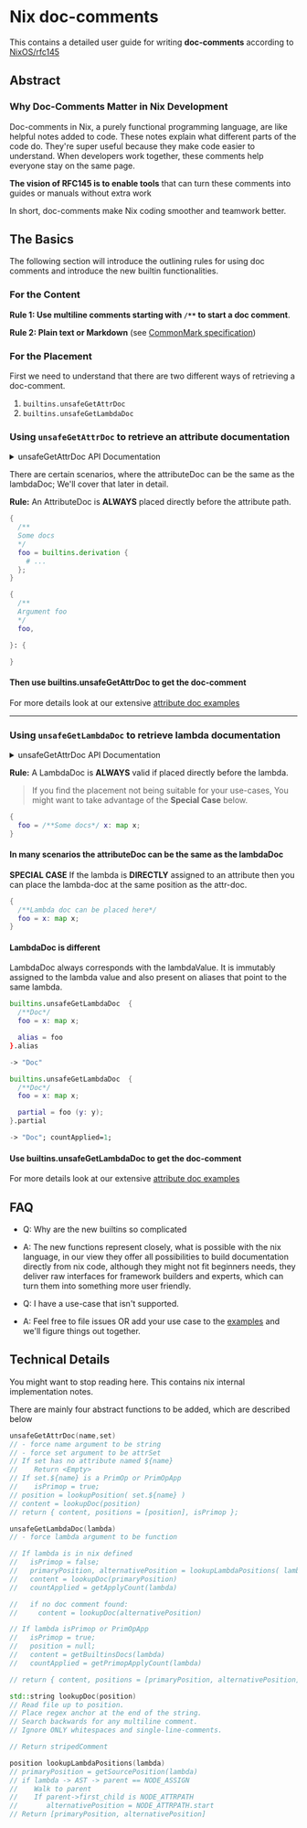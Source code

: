 # Nix doc-comments

This contains a detailed user guide for writing **doc-comments** according to [NixOS/rfc145](https://github.com/NixOS/rfcs/pull/145)

## Abstract

### Why Doc-Comments Matter in Nix Development

Doc-comments in Nix, a purely functional programming language, are like helpful notes added to code.
These notes explain what different parts of the code do.
They're super useful because they make code easier to understand.
When developers work together, these comments help everyone stay on the same page.

**The vision of RFC145 is to enable tools** that can turn these comments into guides or manuals without extra work

In short, doc-comments make Nix coding smoother and teamwork better.

## The Basics

The following section will introduce the outlining rules for using doc comments and introduce the new builtin functionalities.

### For the Content

**Rule 1: Use multiline comments starting with `/**` to start a doc comment**.

**Rule 2: Plain text or Markdown** (see [CommonMark specification](https://spec.commonmark.org/0.30/))

### For the Placement

First we need to understand that there are two different ways of retrieving a doc-comment.

1. `builtins.unsafeGetAttrDoc`
2. `builtins.unsafeGetLambdaDoc`

### Using `unsafeGetAttrDoc` to retrieve an attribute documentation

<details>
<summary>unsafeGetAttrDoc API Documentation</summary>

```haskell
unsafeGetAttrDoc :: String ->  { ... } -> {
    --The content, whitespaces removed, indentation preserved, just like ''string''
    content :: String | null;
    --True if the documented value is a primop (only builtins are primops)
    isPrimop :: Boolean;
    --If the documented value is a partially applied lambda
    countApplied? :: Int;
    --List of possible doc positions.
    --The first found comment in the positions order is returned.
    positions :: [
      {
        column :: Int;
        line :: Int;
        file :: String;
      }
    ];
  }
```

> Nix looks **DIRECTLY BEFORE** the position, only whitespaces (\s) or `single-line-comments` (`\s# ...\n`) are allowed in between, the position and the doc-comment.
>
> TIP 🔥 Use `nix repl` and play with `unsafeGetAttrDoc` to find out which placements are valid if you are unsure.

</details>

There are certain scenarios, where the attributeDoc can be the same as the lambdaDoc; We'll cover that later in detail.

**Rule:** An AttributeDoc is **ALWAYS** placed directly before the attribute path.

```nix
{
  /**
  Some docs
  */
  foo = builtins.derivation {
    # ...
  };
}
```

```nix
{
  /**
  Argument foo
  */
  foo,

}: {

}
```

#### Then use **builtins.unsafeGetAttrDoc** to get the doc-comment

For more details look at our extensive [attribute doc examples](./examples/attr.nix)

---

### Using `unsafeGetLambdaDoc` to retrieve lambda documentation

<details>
<summary>unsafeGetAttrDoc API Documentation</summary>

```haskell
unsafeGetLambdaDoc :: String ->  { ... } -> {
    --The content, whitespaces removed, indentation preserved, just like ''string''
    content :: String | null;
    --True if the documented value is a primop (only builtins are primops)
    isPrimop :: Boolean;
    --If the documented value is a partially applied lambda
    countApplied? :: Int;
    --List of possible doc positions.
    --The first found comment in the positions order is returned.
    positions :: [
      {
        column :: Int;
        line :: Int;
        file :: String;
      }
    ];
  }
```

> Nix looks **DIRECTLY BEFORE** the position, only whitespaces (\s) or `single-line-comments` (`\s# ...\n`) are allowed in between, the position and the doc-comment.
>
> TIP 🔥 Use `nix repl` and play with `unsafeGetLambdaDoc` to find out which placements are valid if you are unsure.

</details>

**Rule:** A LambdaDoc is **ALWAYS** valid if placed directly before the lambda.

> If you find the placement not being suitable for your use-cases, You might want to take advantage of the **Special Case** below.

```nix
{
  foo = /**Some docs*/ x: map x; 
}
```

#### In many scenarios the attributeDoc can be the same as the lambdaDoc

**SPECIAL CASE** If the lambda is **DIRECTLY** assigned to an attribute then you can place the lambda-doc at the same position as the attr-doc.

```nix
{
  /**Lambda doc can be placed here*/
  foo = x: map x;
}
```

#### LambdaDoc is different

LambdaDoc always corresponds with the lambdaValue. It is immutably assigned to the lambda value and also present on aliases that point to the same lambda.

```nix
builtins.unsafeGetLambdaDoc  {
  /**Doc*/
  foo = x: map x;

  alias = foo
}.alias
```

```nix
-> "Doc"
```

```nix
builtins.unsafeGetLambdaDoc  {
  /**Doc*/
  foo = x: map x;

  partial = foo (y: y);
}.partial
```

```nix
-> "Doc"; countApplied=1;
```

#### Use **builtins.unsafeGetLambdaDoc** to get the doc-comment

For more details look at our extensive [attribute doc examples](./examples/attr.nix)

## FAQ

- Q: Why are the new builtins so complicated
- A: The new functions represent closely, what is possible with the nix language, in our view they offer all possibilities to build documentation directly from nix code, although they might not fit beginners needs, they deliver raw interfaces for framework builders and experts, which can turn them into something more user friendly.

- Q: I have a use-case that isn't supported.
- A: Feel free to file issues OR add your use case to the [examples](./examples/) and we'll figure things out together.

## Technical Details

You might want to stop reading here. This contains nix internal implementation notes.

There are mainly four abstract functions to be added, which are described below

```cpp
unsafeGetAttrDoc(name,set)
// - force name argument to be string 
// - force set argument to be attrSet
// If set has no attribute named ${name}
//    Return <Empty>
// If set.${name} is a PrimOp or PrimOpApp
//    isPrimop = true;
// position = lookupPosition( set.${name} )
// content = lookupDoc(position)
// return { content, positions = [position], isPrimop };
```

```cpp
unsafeGetLambdaDoc(lambda)
// - force lambda argument to be function

// If lambda is in nix defined
//   isPrimop = false;
//   primaryPosition, alternativePosition = lookupLambdaPositions( lambda )
//   content = lookupDoc(primaryPosition)
//   countApplied = getApplyCount(lambda)

//   if no doc comment found:
//     content = lookupDoc(alternativePosition)

// If lambda isPrimop or PrimOpApp
//   isPrimop = true;
//   position = null;
//   content = getBuiltinsDocs(lambda)
//   countApplied = getPrimopApplyCount(lambda)

// return { content, positions = [primaryPosition, alternativePosition], isPrimop, countApplied };
```

```cpp
std::string lookupDoc(position)
// Read file up to position.
// Place regex anchor at the end of the string.
// Search backwards for any multiline comment.
// Ignore ONLY whitespaces and single-line-comments.

// Return stripedComment

```

```cpp
position lookupLambdaPositions(lambda)
// primaryPosition = getSourcePosition(lambda)
// if lambda -> AST -> parent == NODE_ASSIGN
//    Walk to parent
//    If parent->first_child is NODE_ATTRPATH
//       alternativePosition = NODE_ATTRPATH.start
// Return [primaryPosition, alternativePosition]
```
